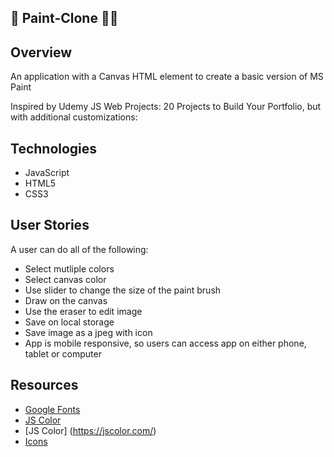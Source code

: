 ## 🎨 Paint-Clone 👩‍🎨



## Overview
An application with a Canvas HTML element to create a basic version of MS Paint

Inspired by Udemy JS Web Projects: 20 Projects to Build Your Portfolio, but with additional customizations:


## Technologies 
- JavaScript
- HTML5
- CSS3


## User Stories
A user can do all of the following: 
- Select mutliple colors
- Select canvas color
- Use slider to change the size of the paint brush
- Draw on the canvas
- Use the eraser to edit image
- Save on local storage
- Save image as a jpeg with icon 
- App is mobile responsive, so users can access app on either phone, tablet or computer





## Resources
- [Google Fonts](https://fonts.google.com/)
- [JS Color](https://jscolor.com/)
- [JS Color] (https://jscolor.com/) 
- [Icons](https://fontawesome.com/)
